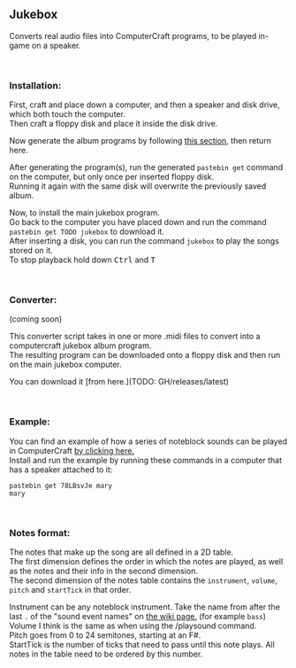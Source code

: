 ## Jukebox
Converts real audio files into ComputerCraft programs, to be played in-game on a speaker.  

<br>  

### Installation:
First, craft and place down a computer, and then a speaker and disk drive, which both touch the computer.  
Then craft a floppy disk and place it inside the disk drive.  
  
Now generate the album programs by following [this section](#converter), then return here.  
  
After generating the program(s), run the generated `pastebin get` command on the computer, but only once per inserted floppy disk.  
Running it again with the same disk will overwrite the previously saved album.  
  
Now, to install the main jukebox program.  
Go back to the computer you have placed down and run the command `pastebin get TODO jukebox` to download it.  
After inserting a disk, you can run the command `jukebox` to play the songs stored on it.  
To stop playback hold down <kbd>Ctrl</kbd> and <kbd>T</kbd>

<br>

### Converter:
(coming soon)  
  
This converter script takes in one or more .midi files to convert into a computercraft jukebox album program.  
The resulting program can be downloaded onto a floppy disk and then run on the main jukebox computer.  
  
You can download it [from here.](TODO: GH/releases/latest)

<br>

### Example:
You can find an example of how a series of noteblock sounds can be played in ComputerCraft [by clicking here.](./example.lua)  
Install and run the example by running these commands in a computer that has a speaker attached to it:
```
pastebin get 78LBsvJe mary
mary
```

<br>

### Notes format:  
The notes that make up the song are all defined in a 2D table.  
The first dimension defines the order in which the notes are played, as well as the notes and their info in the second dimension.  
The second dimension of the notes table contains the `instrument`, `volume`, `pitch` and `startTick` in that order.  
  
Instrument can be any noteblock instrument. Take the name from after the last `.` of the "sound event names" on [the wiki page.](https://minecraft.fandom.com/wiki/Note_Block#Instruments) (for example `bass`)  
Volume I think is the same as when using the /playsound command.  
Pitch goes from 0 to 24 semitones, starting at an F#.  
StartTick is the number of ticks that need to pass until this note plays. All notes in the table need to be ordered by this number.  